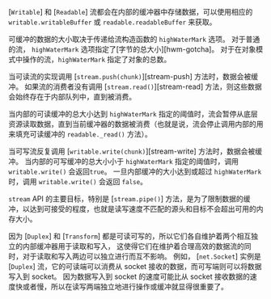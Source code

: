 
<!--type=misc-->

[`Writable`] 和 [`Readable`] 流都会在内部的缓冲器中存储数据，可以使用相应的 `writable.writableBuffer` 或 `readable.readableBuffer` 来获取。

可缓冲的数据的大小取决于传递给流构造函数的 `highWaterMark` 选项。
对于普通的流， `highWaterMark` 选项指定了[字节的总大小][hwm-gotcha]。
对于在对象模式中操作的流，`highWaterMark` 指定了对象的总数。

当可读流的实现调用 [`stream.push(chunk)`][stream-push] 方法时，数据会被缓冲。
如果流的消费者没有调用 [`stream.read()`][stream-read] 方法，则这些数据会始终存在于内部队列中，直到被消费。

当内部的可读缓冲的总大小达到 `highWaterMark` 指定的阈值时，流会暂停从底层资源读取数据，直到当前缓冲器的数据被消费（也就是说，流会停止调用内部的用来填充可读缓冲的 `readable._read()` 方法）。

当可写流反复调用 [`writable.write(chunk)`][stream-write] 方法时，数据会被缓冲。
当内部的可写缓冲的总大小小于 `highWaterMark` 指定的阈值时，调用 `writable.write()` 会返回`true`。 
一旦内部缓冲的大小达到或超过 `highWaterMark` 时，调用 `writable.write()` 会返回 `false`。

`stream` API 的主要目标，特别是 [`stream.pipe()`] 方法，是为了限制数据的缓冲，以达到可接受的程度，也就是读写速度不匹配的源头和目标不会超出可用的内存大小。

因为 [`Duplex`] 和 [`Transform`] 都是可读可写的，所以它们各自维护着两个相互独立的内部缓冲器用于读取和写入，
这使得它们在维护着合理高效的数据流的同时，对于读取和写入两边可以独立进行而互不影响。
例如， [`net.Socket`] 实例是 [`Duplex`] 流，它的可读端可以消费从 socket 接收的数据，而可写端则可以将数据写入到 socket。
因为数据写入到 socket 的速度可能比从 socket 接收数据的速度快或者慢，所以在读写两端独立地进行操作或缓冲就显得很重要了。

